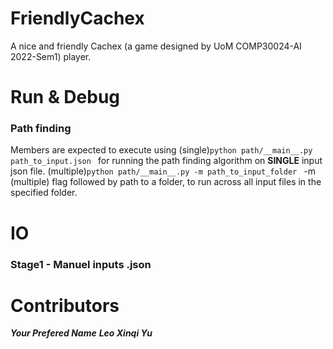 # FriendlyCachex
A nice and friendly Cachex (a game designed by UoM COMP30024-AI 2022-Sem1) player.


# Run & Debug
### Path finding
Members are expected to execute using
(single)``python path/__main__.py path_to_input.json `` for running the path finding algorithm on **SINGLE** input json file.
(multiple)``python path/__main__.py -m path_to_input_folder `` -m (multiple) flag followed by path to a folder, to run across all input files in the specified folder.


# IO
### Stage1 - Manuel inputs .json



# Contributors
___Your Prefered Name___
___Leo Xinqi Yu___
